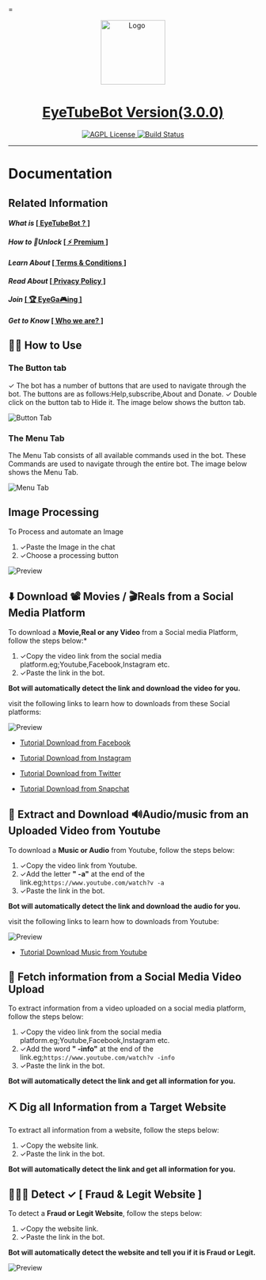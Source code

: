 =<p align="center">
  <a href="https://t.me/EyeTubeAiBot">
    <img src="https://github.com/Mickekofi/EyeTubeBot/blob/master/logo.png" alt="Logo" width="130">
  </a>
  <a href = "https://t.me/EyeTubeAiBot">
  <h1 align="center"><strong>EyeTubeBot Version(3.0.0)</strong></h1>
  </a>
  <p align="center">
    <a href="https://chat.whatsapp.com/Et2oy7QEwHVGzcYkIAimYO">
      <img src="https://img.shields.io/badge/Join-Community-blue.svg" alt="AGPL License">
    </a>
    <a href="https://wa.me/233505994829?text=*EyeTubeB👁t_From_Github_User_💬Message_:*%20">
      <img src="https://img.shields.io/badge/Contact-Engineers-red.svg" alt="Build Status">
    </a>
  </p>
</p>

---

# Documentation

## Related Information

#### *What is* [[ EyeTubeBot ? ]](https://github.com/Mickekofi/EyeTubeBot/blob/master/README.md)

#### *How to 🔐Unlock* [[ ⚡️ Premium ]](https://github.com/Mickekofi/EyeTubeBot/tree/master/Documentation_For_End_User/Subscription.md)

#### *Learn About* [[ Terms & Conditions ]](https://github.com/Mickekofi/EyeTubeBot/tree/master/Documentation_For_End_User/Terms_and_Conditions.md)

#### *Read About* [[ Privacy Policy ] ](https://github.com/Mickekofi/EyeTubeBot/tree/master/Documentation_For_End_User/Privacy_Policy.md)

#### *Join* [[ 🏆 EyeGa🎮ing ]](https://github.com/Mickekofi/EyeTubeBot/tree/master/Documentation_For_End_User/EyeGaming.md)

#### *Get to Know* [[ Who we are? ]](https://github.com/Mickekofi/EyeTubeBot/tree/master/Documentation_For_End_User/Who_are_we.md)



## 💁🏻 How to Use

### The Button tab

✓  The bot has a number of buttons that are used to navigate through the bot. The buttons are as follows:Help,subscribe,About and Donate.
✓  Double click on the button tab to Hide it. The image below shows the button tab.

![Button Tab](https://github.com/Mickekofi/EyeTubeBot/blob/master/Documentation_For_End_User/show_button.jpg)

### The Menu Tab

The Menu Tab consists of all available commands used in the bot. These Commands are used to navigate through the entire bot. The image below shows the Menu Tab.

![Menu Tab](https://github.com/Mickekofi/EyeTubeBot/blob/master/Documentation_For_End_User/show_menu.jpg)



## Image Processing 

To Process and automate an Image


1.  ✓Paste the Image in the chat
2.  ✓Choose a processing button

![Preview](https://github.com/Mickekofi/EyeTubeBot/blob/master/Documentation_For_End_User/tutorials4.gif)


## ⬇️ Download 📽️ Movies / 🎬Reals from a Social Media Platform

To download a **Movie,Real or any Video** from a Social media Platform, follow the steps below:*

1.  ✓Copy the video link from the social media platform.eg;Youtube,Facebook,Instagram etc.
2.  ✓Paste the link in the bot.

**Bot will automatically detect the link and download the video for you.**

visit the following links to learn how to downloads from these Social platforms:

![Preview](https://github.com/Mickekofi/EyeTubeBot/blob/master/Documentation_For_End_User/tutorials.gif)

- [Tutorial Download from Facebook]()

- [Tutorial Download from Instagram]()

- [Tutorial Download from Twitter]()

- [Tutorial Download from Snapchat]()





## 🧲 Extract and Download 🔊Audio/music from an Uploaded Video from Youtube

To download a **Music or Audio** from Youtube, follow the steps below:

1.  ✓Copy the video link from Youtube.
2.  ✓Add the letter **" -a"** at the end of the link.eg;```https://www.youtube.com/watch?v -a```
3.  ✓Paste the link in the bot.

**Bot will automatically detect the link and download the audio for you.**

visit the following links to learn how to downloads from Youtube:

![Preview](https://github.com/Mickekofi/EyeTubeBot/blob/master/Documentation_For_End_User/tutorials3.gif)

- [Tutorial Download Music from Youtube]()


## 🔦 Fetch information from a Social Media Video Upload

To extract information from a video uploaded on a social media platform, follow the steps below:

1.  ✓Copy the video link from the social media platform.eg;Youtube,Facebook,Instagram etc.
2.  ✓Add the word **" -info"** at the end of the link.eg;```https://www.youtube.com/watch?v -info```
3.  ✓Paste the link in the bot.

**Bot will automatically detect the link and get all information for you.**


## ⛏️ Dig all Information from a Target Website

To extract all information from a website, follow the steps below:

1.  ✓Copy the website link.
2.  ✓Paste the link in the bot.

**Bot will automatically detect the link and get all information for you.**


## 👮🏾‍♂️ Detect ✓ [ Fraud & Legit Website ]

To detect a **Fraud or Legit Website**, follow the steps below:

1.  ✓Copy the website link.
2.  ✓Paste the link in the bot.

**Bot will automatically detect the website and tell you if it is Fraud or Legit.**

![Preview](https://github.com/Mickekofi/EyeTubeBot/blob/master/Documentation_For_End_User/tutorials.gif)
